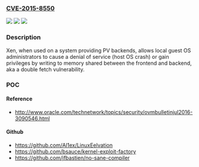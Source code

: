 ### [CVE-2015-8550](https://cve.mitre.org/cgi-bin/cvename.cgi?name=CVE-2015-8550)
![](https://img.shields.io/static/v1?label=Product&message=n%2Fa&color=blue)
![](https://img.shields.io/static/v1?label=Version&message=n%2Fa&color=blue)
![](https://img.shields.io/static/v1?label=Vulnerability&message=n%2Fa&color=brighgreen)

### Description

Xen, when used on a system providing PV backends, allows local guest OS administrators to cause a denial of service (host OS crash) or gain privileges by writing to memory shared between the frontend and backend, aka a double fetch vulnerability.

### POC

#### Reference
- http://www.oracle.com/technetwork/topics/security/ovmbulletinjul2016-3090546.html

#### Github
- https://github.com/Al1ex/LinuxEelvation
- https://github.com/bsauce/kernel-exploit-factory
- https://github.com/jfbastien/no-sane-compiler

